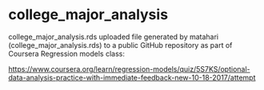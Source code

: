 # college_major_analysis
college_major_analysis.rds
uploaded file generated by matahari (college_major_analysis.rds) to a public GitHub repository as part of Coursera Regression models class:

https://www.coursera.org/learn/regression-models/quiz/5S7KS/optional-data-analysis-practice-with-immediate-feedback-new-10-18-2017/attempt
